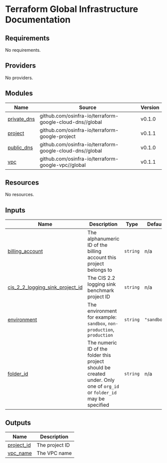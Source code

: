 # Terraform Global Infrastructure Documentation

<!-- BEGINNING OF PRE-COMMIT-TERRAFORM DOCS HOOK -->
## Requirements

No requirements.

## Providers

No providers.

## Modules

| Name | Source | Version |
|------|--------|---------|
| <a name="module_private_dns"></a> [private\_dns](#module\_private\_dns) | github.com/osinfra-io/terraform-google-cloud-dns//global | v0.1.0 |
| <a name="module_project"></a> [project](#module\_project) | github.com/osinfra-io/terraform-google-project | v0.1.1 |
| <a name="module_public_dns"></a> [public\_dns](#module\_public\_dns) | github.com/osinfra-io/terraform-google-cloud-dns//global | v0.1.0 |
| <a name="module_vpc"></a> [vpc](#module\_vpc) | github.com/osinfra-io/terraform-google-vpc//global | v0.1.1 |

## Resources

No resources.

## Inputs

| Name | Description | Type | Default | Required |
|------|-------------|------|---------|:--------:|
| <a name="input_billing_account"></a> [billing\_account](#input\_billing\_account) | The alphanumeric ID of the billing account this project belongs to | `string` | n/a | yes |
| <a name="input_cis_2_2_logging_sink_project_id"></a> [cis\_2\_2\_logging\_sink\_project\_id](#input\_cis\_2\_2\_logging\_sink\_project\_id) | The CIS 2.2 logging sink benchmark project ID | `string` | n/a | yes |
| <a name="input_environment"></a> [environment](#input\_environment) | The environment for example: `sandbox`, `non-production`, `production` | `string` | `"sandbox"` | no |
| <a name="input_folder_id"></a> [folder\_id](#input\_folder\_id) | The numeric ID of the folder this project should be created under. Only one of `org_id` or `folder_id` may be specified | `string` | n/a | yes |

## Outputs

| Name | Description |
|------|-------------|
| <a name="output_project_id"></a> [project\_id](#output\_project\_id) | The project ID |
| <a name="output_vpc_name"></a> [vpc\_name](#output\_vpc\_name) | The VPC name |
<!-- END OF PRE-COMMIT-TERRAFORM DOCS HOOK -->
